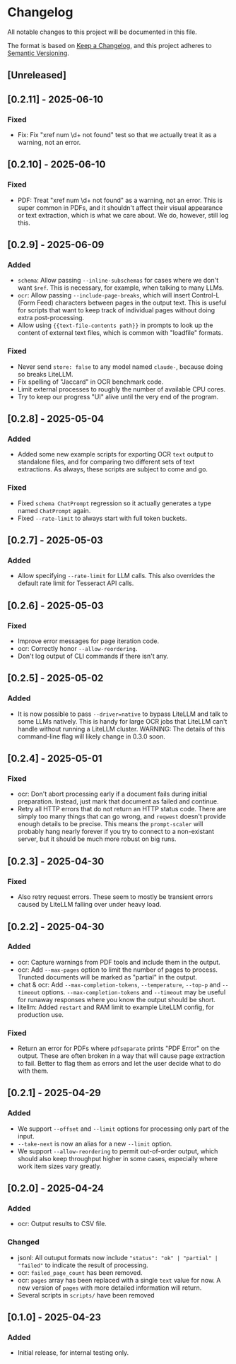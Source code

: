 # Changelog

All notable changes to this project will be documented in this file.

The format is based on [Keep a Changelog](https://keepachangelog.com/en/1.1.0/), and this project adheres to [Semantic Versioning](https://semver.org/spec/v2.0.0.html).

## [Unreleased]

## [0.2.11] - 2025-06-10

### Fixed

- Fix: Fix "xref num \d+ not found" test so that we actually treat it as a warning, not an error.

## [0.2.10] - 2025-06-10

### Fixed

- PDF: Treat "xref num \d+ not found" as a warning, not an error. This is super common in PDFs, and it shouldn't affect their visual appearance or text extraction, which is what we care about. We do, however, still log this.

## [0.2.9] - 2025-06-09

### Added

- `schema`: Allow passing `--inline-subschemas` for cases where we don't want `$ref`. This is necessary, for example, when talking to many LLMs.
- `ocr`: Allow passing `--include-page-breaks`, which will insert Control-L (Form Feed) characters between pages in the output text. This is useful for scripts that want to keep track of individual pages without doing extra post-processing. 
- Allow using `{{text-file-contents path}}` in prompts to look up the content of external text files, which is common with "loadfile" formats.


### Fixed

- Never send `store: false` to any model named `claude-`, because doing so breaks LiteLLM.
- Fix spelling of "Jaccard" in OCR benchmark code.
- Limit external processes to roughly the number of available CPU cores.
- Try to keep our progress "UI" alive until the very end of the program.

## [0.2.8] - 2025-05-04

### Added

- Added some new example scripts for exporting OCR `text` output to standalone files, and for comparing two different sets of text extractions. As always, these scripts are subject to come and go.

### Fixed

- Fixed `schema ChatPrompt` regression so it actually generates a type named `ChatPrompt` again.
- Fixed `--rate-limit` to always start with full token buckets.

## [0.2.7] - 2025-05-03

### Added

- Allow specifying `--rate-limit` for LLM calls. This also overrides the default rate limit for Tesseract API calls.

## [0.2.6] - 2025-05-03

### Fixed

- Improve error messages for page iteration code.
- ocr: Correctly honor `--allow-reordering`.
- Don't log output of CLI commands if there isn't any.

## [0.2.5] - 2025-05-02

### Added

- It is now possible to pass `--driver=native` to bypass LiteLLM and talk to some LLMs natively. This is handy for large OCR jobs that LiteLLM can't handle without running a LiteLLM cluster. WARNING: The details of this command-line flag will likely change in 0.3.0 soon.

## [0.2.4] - 2025-05-01

### Fixed

- ocr: Don't abort processing early if a document fails during initial preparation. Instead, just mark that document as failed and continue.
- Retry all HTTP errors that do not return an HTTP status code. There are simply too many things that can go wrong, and `reqwest` doesn't provide enough details to be precise. This means the `prompt-scaler` will probably hang nearly forever if you try to connect to a non-existant server, but it should be much more robust on big runs.

## [0.2.3] - 2025-04-30

### Fixed

- Also retry request errors. These seem to mostly be transient errors caused by LiteLLM falling over under heavy load.

## [0.2.2] - 2025-04-30

### Added

- ocr: Capture warnings from PDF tools and include them in the output.
- ocr: Add `--max-pages` option to limit the number of pages to process. Truncted documents will be marked as "partial" in the output.
- chat & ocr: Add `--max-completion-tokens`, `--temperature`, `--top-p` and `--timeout` options. `--max-completion-tokens` and `--timeout` may be useful for runaway responses where you know the output should be short.
- litellm: Added `restart` and RAM limit to example LiteLLM config, for production use.

### Fixed

- Return an error for PDFs where `pdfseparate` prints "PDF Error" on the output. These are often broken in a way that will cause page extraction to fail. Better to flag them as errors and let the user decide what to do with them.

## [0.2.1] - 2025-04-29

### Added

- We support `--offset` and `--limit` options for processing only part of the input.
- `--take-next` is now an alias for a new `--limit` option.
- We support `--allow-reordering` to permit out-of-order output, which should also keep throughput higher in some cases, especially where work item sizes vary greatly.

## [0.2.0] - 2025-04-24

### Added

- ocr: Output results to CSV file.

### Changed

- jsonl: All outuput formats now include `"status": "ok" | "partial" | "failed"` to indicate the result of processing.
- ocr: `failed_page_count` has been removed.
- ocr: `pages` array has been replaced with a single `text` value for now. A new version of `pages` with more detailed information will return.
- Several scripts in `scripts/` have been removed

## [0.1.0] - 2025-04-23

### Added

- Initial release, for internal testing only.
